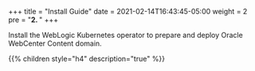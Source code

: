 +++
title = "Install Guide"
date  =  2021-02-14T16:43:45-05:00
weight = 2
pre = "<b>2. </b>"
+++


Install the WebLogic Kubernetes operator to prepare and deploy Oracle WebCenter Content domain.

{{% children style="h4" description="true" %}}
